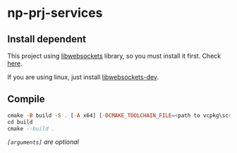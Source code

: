 # np-prj-services

## Install dependent
This project using [libwebsockets](https://libwebsockets.org/) library, so you must install it first. Check [here](https://github.com/warmcat/libwebsockets/blob/main/READMEs/README.build.md).

If you are using linux, just install [libwebsockets-dev](https://archlinux.org/packages/extra/x86_64/libwebsockets/).

## Compile
```hs
cmake -B build -S . [-A x64] [-DCMAKE_TOOLCHAIN_FILE=<path to vcpkg\scripts\buildsystems\vcpkg.cmake>]
cd build
cmake --build .
```
*`[arguments]` are optional*
